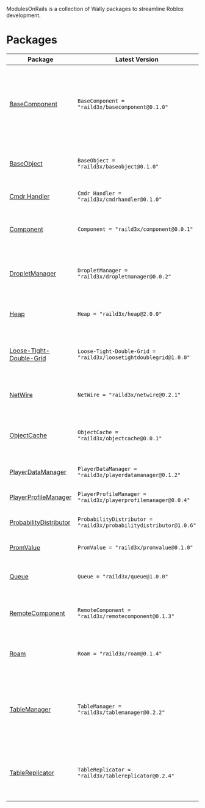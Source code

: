 ModulesOnRails is a collection of Wally packages to streamline Roblox development.

# Packages

| Package | Latest Version | Description |
|---------|----------------|-------------|
| [BaseComponent](https://raild3x.github.io/ModulesOnRails/api/BaseComponent) | `BaseComponent = "raild3x/basecomponent@0.1.0"` | A utility extension to provide helpers for working with signals, janitors, attributes, and properties. *Only works with my Component fork.* |
| [BaseObject](https://raild3x.github.io/ModulesOnRails/api/BaseObject) | `BaseObject = "raild3x/baseobject@0.1.0"` | A base class for creating objects with a lifecycle, janitor, and event system. |
| [Cmdr Handler](https://raild3x.github.io/ModulesOnRails/api/CmdrHandler) | `Cmdr Handler = "raild3x/cmdrhandler@0.1.0"` | A wrapper for eveara/quenty's Cmdr library. |
| [Component](https://raild3x.github.io/ModulesOnRails/api/Component) | `Component = "raild3x/component@0.0.1"` | A fork of Sleitnick's Component class for Roblox. |
| [DropletManager](https://raild3x.github.io/ModulesOnRails/api/DropletManager) | `DropletManager = "raild3x/dropletmanager@0.0.2"` | A Droplet System for managing client-sided collectable items in a game. |
| [Heap](https://raild3x.github.io/ModulesOnRails/api/Heap) | `Heap = "raild3x/heap@2.0.0"` | A generic min/max heap implementation in Luau. |
| [Loose-Tight-Double-Grid](https://raild3x.github.io/ModulesOnRails/api/LooseTightDoubleGrid) | `Loose-Tight-Double-Grid = "raild3x/loosetightdoublegrid@1.0.0"` | A spatial partitioning system to query varied size entities in 2d space. |
| [NetWire](https://raild3x.github.io/ModulesOnRails/api/NetWire) | `NetWire = "raild3x/netwire@0.2.1"` | A networking library based off of sleitnicks comm library. |
| [ObjectCache](https://raild3x.github.io/ModulesOnRails/api/ObjectCache) | `ObjectCache = "raild3x/objectcache@0.0.1"` | A fork of Pyseph's ObjectCache module, with some additional features. |
| [PlayerDataManager](https://raild3x.github.io/ModulesOnRails/api/PlayerDataManager) | `PlayerDataManager = "raild3x/playerdatamanager@0.1.2"` | A class for managing player profiles. |
| [PlayerProfileManager](https://raild3x.github.io/ModulesOnRails/api/PlayerProfileManager) | `PlayerProfileManager = "raild3x/playerprofilemanager@0.0.4"` | A class for managing player profiles. |
| [ProbabilityDistributor](https://raild3x.github.io/ModulesOnRails/api/ProbabilityDistributor) | `ProbabilityDistributor = "raild3x/probabilitydistributor@1.0.6"` | A class for distributing probability. |
| [PromValue](https://raild3x.github.io/ModulesOnRails/api/PromValue) | `PromValue = "raild3x/promvalue@0.1.0"` | An object class that allows for delayed setting |
| [Queue](https://raild3x.github.io/ModulesOnRails/api/Queue) | `Queue = "raild3x/queue@1.0.0"` | A generic queue implementation in luau. |
| [RemoteComponent](https://raild3x.github.io/ModulesOnRails/api/RemoteComponent) | `RemoteComponent = "raild3x/remotecomponent@0.1.3"` | A component extension to provide easy networking functionality. |
| [Roam](https://raild3x.github.io/ModulesOnRails/api/Roam) | `Roam = "raild3x/roam@0.1.4"` | Roam is a service initialization framework for Roblox. |
| [TableManager](https://raild3x.github.io/ModulesOnRails/api/TableManager) | `TableManager = "raild3x/tablemanager@0.2.2"` | A class for managing and observing data in a table. Includes some additional classes for extending functionality. |
| [TableReplicator](https://raild3x.github.io/ModulesOnRails/api/ServerTableReplicator) | `TableReplicator = "raild3x/tablereplicator@0.2.4"` | A set of classes for replicating tables and their changes between server and client with minimal effort. |
